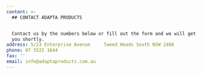 ```yaml
---
content: >-
  ## CONTACT ADAPTA PRODUCTS


  Contact us by the numbers below or fill out the form and we will get back to
  you shortly.
address: 5/23 Enterprise Avenue     Tweed Heads South NSW 2486
phone: 07 5522 1644
fax: ''
email: info@adaptaproducts.com.au
---
```


